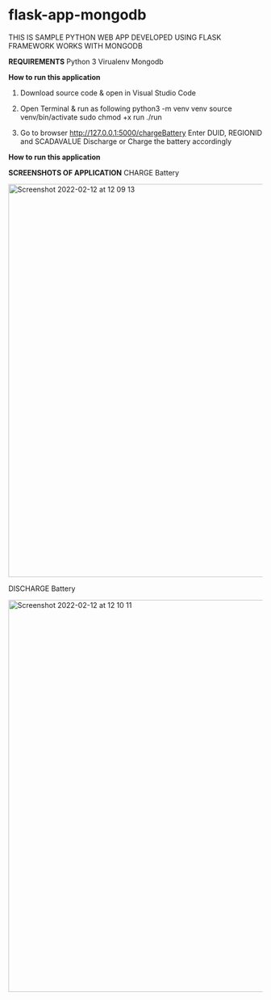 # flask-app-mongodb
THIS IS SAMPLE PYTHON WEB APP DEVELOPED USING FLASK FRAMEWORK WORKS WITH MONGODB

**REQUIREMENTS**
  Python 3
  Virualenv
  Mongodb

**How to run this application**

1. Download source code & open in Visual Studio Code
2. Open Terminal & run as following 
   python3 -m venv venv
   source venv/bin/activate
   sudo chmod +x run
   ./run
   
3. Go to browser http://127.0.0.1:5000/chargeBattery
   Enter DUID, REGIONID and SCADAVALUE
   Discharge or Charge the battery accordingly
   
**How to run this application**



**SCREENSHOTS OF APPLICATION**
CHARGE Battery
    
<img width="778" alt="Screenshot 2022-02-12 at 12 09 13" src="https://user-images.githubusercontent.com/30314116/153692327-6e6a5e12-75cf-447d-ba76-bbabbf286e47.png">

DISCHARGE Battery

<img width="776" alt="Screenshot 2022-02-12 at 12 10 11" src="https://user-images.githubusercontent.com/30314116/153692376-6342301f-5606-4743-abf5-e6fc3854bda8.png">


